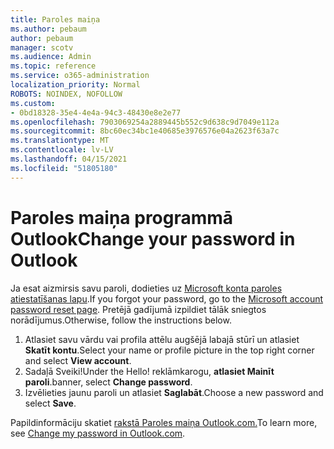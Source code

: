 ```yaml
---
title: Paroles maiņa
ms.author: pebaum
author: pebaum
manager: scotv
ms.audience: Admin
ms.topic: reference
ms.service: o365-administration
localization_priority: Normal
ROBOTS: NOINDEX, NOFOLLOW
ms.custom:
- 0bd18328-35e4-4e4a-94c3-48430e8e2e77
ms.openlocfilehash: 7903069254a2889445b552c9d638c9d7049e112a
ms.sourcegitcommit: 8bc60ec34bc1e40685e3976576e04a2623f63a7c
ms.translationtype: MT
ms.contentlocale: lv-LV
ms.lasthandoff: 04/15/2021
ms.locfileid: "51805180"
---
```

# <a name="change-your-password-in-outlook"></a><span data-ttu-id="19ea6-102">Paroles maiņa programmā Outlook</span><span class="sxs-lookup"><span data-stu-id="19ea6-102">Change your password in Outlook</span></span>

<span data-ttu-id="19ea6-103">Ja esat aizmirsis savu paroli, dodieties uz [Microsoft konta paroles atiestatīšanas lapu](https://go.microsoft.com/fwlink/p/?linkid=841909).</span><span class="sxs-lookup"><span data-stu-id="19ea6-103">If you forgot your password, go to the [Microsoft account password reset page](https://go.microsoft.com/fwlink/p/?linkid=841909).</span></span> <span data-ttu-id="19ea6-104">Pretējā gadījumā izpildiet tālāk sniegtos norādījumus.</span><span class="sxs-lookup"><span data-stu-id="19ea6-104">Otherwise, follow the instructions below.</span></span>
  
1. <span data-ttu-id="19ea6-105">Atlasiet savu vārdu vai profila attēlu augšējā labajā stūrī un atlasiet **Skatīt kontu**.</span><span class="sxs-lookup"><span data-stu-id="19ea6-105">Select your name or profile picture in the top right corner and select **View account**.</span></span>
2. <span data-ttu-id="19ea6-106">Sadaļā Sveiki!</span><span class="sxs-lookup"><span data-stu-id="19ea6-106">Under the Hello!</span></span> <span data-ttu-id="19ea6-107">reklāmkarogu, **atlasiet Mainīt paroli**.</span><span class="sxs-lookup"><span data-stu-id="19ea6-107">banner, select **Change password**.</span></span>
3. <span data-ttu-id="19ea6-108">Izvēlieties jaunu paroli un atlasiet **Saglabāt**.</span><span class="sxs-lookup"><span data-stu-id="19ea6-108">Choose a new password and select **Save**.</span></span>

<span data-ttu-id="19ea6-109">Papildinformāciju skatiet [rakstā Paroles maiņa Outlook.com.](https://support.office.com/article/2138d690-811c-4545-b2f3-e4dbe80c9735.aspx)</span><span class="sxs-lookup"><span data-stu-id="19ea6-109">To learn more, see [Change my password in Outlook.com](https://support.office.com/article/2138d690-811c-4545-b2f3-e4dbe80c9735.aspx).</span></span>